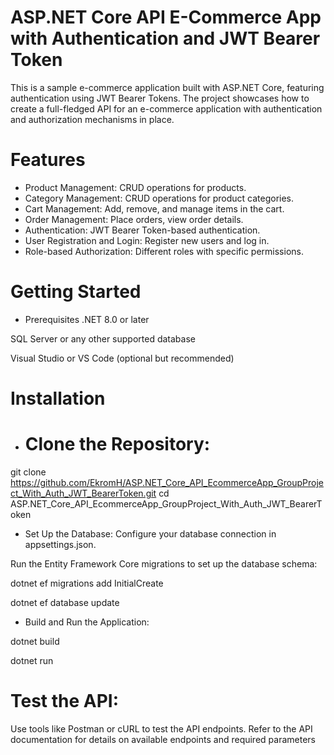 # ASP.NET Core API E-Commerce App with Authentication and JWT Bearer Token
This is a sample e-commerce application built with ASP.NET Core, featuring authentication using JWT Bearer Tokens. The project showcases how to create a full-fledged API for an e-commerce application with authentication and authorization mechanisms in place.

# Features
* Product Management: CRUD operations for products.
* Category Management: CRUD operations for product categories.
* Cart Management: Add, remove, and manage items in the cart.
* Order Management: Place orders, view order details.
* Authentication: JWT Bearer Token-based authentication.
* User Registration and Login: Register new users and log in.
* Role-based Authorization: Different roles with specific permissions.
# Getting Started
* Prerequisites
.NET 8.0 or later

SQL Server or any other supported database

Visual Studio or VS Code (optional but recommended)

# Installation
* # Clone the Repository:
git clone https://github.com/EkromH/ASP.NET_Core_API_EcommerceApp_GroupProject_With_Auth_JWT_BearerToken.git
cd ASP.NET_Core_API_EcommerceApp_GroupProject_With_Auth_JWT_BearerToken

* Set Up the Database:
Configure your database connection in appsettings.json.

Run the Entity Framework Core migrations to set up the database schema:

dotnet ef migrations add InitialCreate

dotnet ef database update

* Build and Run the Application:

dotnet build

dotnet run

# Test the API:

Use tools like Postman or cURL to test the API endpoints.
Refer to the API documentation for details on available endpoints and required parameters
